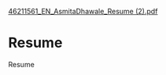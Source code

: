 [46211561_EN_AsmitaDhawale_Resume (2).pdf](https://github.com/asmita-git/Resume/files/9655839/46211561_EN_AsmitaDhawale_Resume.2.pdf)
# Resume
Resume
